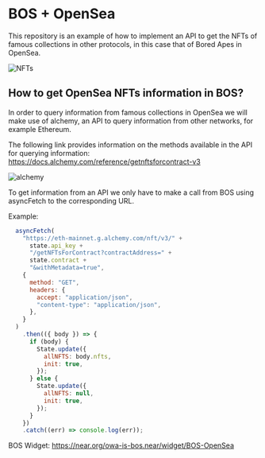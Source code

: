 # BOS + OpenSea

This repository is an example of how to implement an API to get the NFTs of famous collections in other protocols, in this case that of Bored Apes in OpenSea.

![NFTs](https://drive.google.com/uc?id=1Cdk6nVJicpt6C0iRauQKlIggNLCz4L2q)

## How to get OpenSea NFTs information in BOS?

In order to query information from famous collections in OpenSea we will make use of alchemy, an API to query information from other networks, for example Ethereum.

The following link provides information on the methods available in the API for querying information: https://docs.alchemy.com/reference/getnftsforcontract-v3

![alchemy](https://drive.google.com/uc?id=1g9Jd7vaP8eSP4pObP_HQeckgr4i2zmLK)

To get information from an API we only have to make a call from BOS using asyncFetch to the corresponding URL.

Example:
```jsx
  asyncFetch(
    "https://eth-mainnet.g.alchemy.com/nft/v3/" +
      state.api_key +
      "/getNFTsForContract?contractAddress=" +
      state.contract +
      "&withMetadata=true",
    {
      method: "GET",
      headers: {
        accept: "application/json",
        "content-type": "application/json",
      },
    }
  )
    .then(({ body }) => {
      if (body) {
        State.update({
          allNFTS: body.nfts,
          init: true,
        });
      } else {
        State.update({
          allNFTS: null,
          init: true,
        });
      }
    })
    .catch((err) => console.log(err));
```

BOS Widget: https://near.org/owa-is-bos.near/widget/BOS-OpenSea
